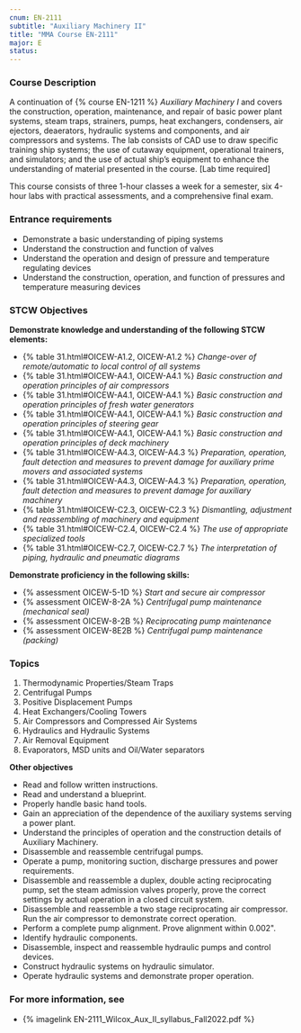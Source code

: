 ```yaml
---
cnum: EN-2111
subtitle: "Auxiliary Machinery II"
title: "MMA Course EN-2111"
major: E
status: 
---
```


### Course Description

A continuation of {% course EN-1211 %} *Auxiliary Machinery I* and covers the construction, operation, maintenance, and repair of basic power plant systems, steam traps, strainers, pumps, heat exchangers, condensers, air ejectors, deaerators, hydraulic systems and components, and air compressors and systems. The lab consists of CAD use to draw specific training ship systems; the use of cutaway equipment, operational trainers, and simulators; and the use of actual ship’s equipment to enhance the understanding of material presented in the course. [Lab time required]

This course consists of three 1-hour classes a week for a semester, six 4-hour labs with practical assessments, and a comprehensive final exam.

### Entrance requirements

* Demonstrate a basic understanding of piping systems
* Understand the construction and function of valves
* Understand the operation and design of pressure and temperature regulating devices
* Understand the construction, operation, and function of pressures and temperature measuring devices


### STCW Objectives

**Demonstrate knowledge and understanding of the following STCW elements:**

* {% table 31.html#OICEW-A1.2, OICEW-A1.2 %} *Change-over of remote/automatic to local control of all systems*
* {% table 31.html#OICEW-A4.1, OICEW-A4.1 %} *Basic construction and operation principles of air compressors*
* {% table 31.html#OICEW-A4.1, OICEW-A4.1 %} *Basic construction and operation principles of fresh water generators*
* {% table 31.html#OICEW-A4.1, OICEW-A4.1 %} *Basic construction and operation principles of steering gear*
* {% table 31.html#OICEW-A4.1, OICEW-A4.1 %} *Basic construction and operation principles of deck machinery*
* {% table 31.html#OICEW-A4.3, OICEW-A4.3 %} *Preparation, operation, fault detection and measures to prevent damage for auxiliary prime movers and associated systems*
* {% table 31.html#OICEW-A4.3, OICEW-A4.3 %} *Preparation, operation, fault detection and measures to prevent damage for auxiliary machinery*
* {% table 31.html#OICEW-C2.3, OICEW-C2.3 %} *Dismantling, adjustment and reassembling of machinery and equipment*
* {% table 31.html#OICEW-C2.4, OICEW-C2.4 %} *The use of appropriate specialized tools*
* {% table 31.html#OICEW-C2.7, OICEW-C2.7 %} *The interpretation of piping, hydraulic and pneumatic diagrams*

**Demonstrate proficiency in the following skills:**

* {% assessment OICEW-5-1D %} *Start and secure air compressor*
* {% assessment OICEW-8-2A %} *Centrifugal pump maintenance (mechanical seal)*
* {% assessment OICEW-8-2B %} *Reciprocating pump maintenance*
* {% assessment OICEW-8E2B %} *Centrifugal pump maintenance (packing)*

### Topics

1. Thermodynamic Properties/Steam Traps
2. Centrifugal Pumps 	 
3. Positive Displacement Pumps	 
4. Heat Exchangers/Cooling Towers 
5. Air Compressors and Compressed Air Systems 
6. Hydraulics and Hydraulic Systems	 
7. Air Removal Equipment 
8. Evaporators, MSD units and Oil/Water separators


**Other objectives**

* Read and follow written instructions.
* Read and understand a blueprint.
* Properly handle basic hand tools.
* Gain an appreciation of the dependence of the auxiliary systems serving a power plant.
* Understand the principles of operation and the construction details of Auxiliary Machinery.
* Disassemble and reassemble centrifugal pumps.
* Operate a pump, monitoring suction, discharge pressures and power requirements.
* Disassemble and reassemble a duplex, double acting reciprocating pump, set the steam admission valves properly, prove the correct settings by actual operation in a closed circuit system.
* Disassemble and reassemble a two stage reciprocating air compressor. Run the air compressor to demonstrate correct operation.
* Perform a complete pump alignment. Prove alignment within 0.002".
* Identify hydraulic components.
* Disassemble, inspect and reassemble hydraulic pumps and control devices.
* Construct hydraulic systems on hydraulic simulator.
* Operate hydraulic systems and demonstrate proper operation.

### For more information, see 

* {% imagelink EN-2111_Wilcox_Aux_II_syllabus_Fall2022.pdf %} 



